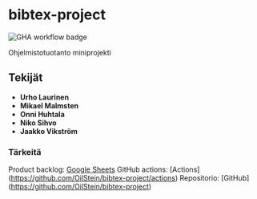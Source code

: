 # bibtex-project

![GHA workflow badge](https://github.com/OilStein/bibtex-project/actions/workflows/main.yml/badge.svg)

Ohjelmistotuotanto miniprojekti

## Tekijät
- **Urho Laurinen**
- **Mikael Malmsten**
- **Onni Huhtala**
- **Niko Sihvo**
- **Jaakko Vikström**

### Tärkeitä
Product backlog: [Google Sheets](https://docs.google.com/spreadsheets/d/17in9yRM2PUno4twzgbK_y8HkSOfE-ASxqxb1KzS6Fr0/edit?gid=815871211#gid=815871211)
GitHub actions: [Actions] (https://github.com/OilStein/bibtex-project/actions)
Repositorio: [GitHub]  (https://github.com/OilStein/bibtex-project)